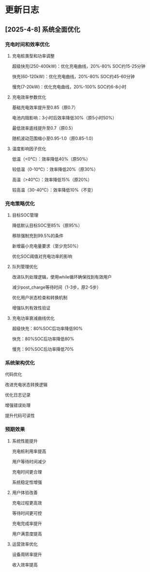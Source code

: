 # 更新日志

## [2025-4-8] 系统全面优化

### 充电时间和效率优化

1. 充电桩类型和功率调整

   超级快充(250-400kW)：优化充电曲线，20%-80% SOC约15-25分钟

   快充(60-120kW)：优化充电曲线，20%-80% SOC约45-60分钟

   慢充(7-20kW)：优化充电曲线，20%-100% SOC约6-8小时
2. 充电效率参数优化

   基础充电效率提升至0.85（原0.7）

   电池内阻影响：3小时后效率降低30%（原5小时50%）

   最低效率底线提升至0.7（原0.5）

   随机波动范围缩小至0.95-1.0（原0.85-1.0）
3. 温度影响因子优化

   低温（<0℃）：效率降低40%（原50%）

   较低温（0-10℃）：效率降低20%（原30%）

   高温（>40℃）：效率降低15%（原20%）

   较高温（30-40℃）：效率降低10%（不变）

### 充电策略优化

1. 目标SOC管理

   降低默认目标SOC至85%（原95%）

   移除强制充到99.5%的条件

   新增最小充电量要求（至少充50%）

   优化SOC阈值对充电功率的影响
2. 队列管理优化

   改进队列处理逻辑，使用while循环确保找到有效用户

   减少post_charge等待时间（1-3步，原2-5步）

   优化用户状态检查和转换机制

   增强队列有效性验证
3. 充电功率衰减曲线优化

   超级快充：80%SOC后功率降低90%

   快充：80%SOC后功率降低80%

   慢充：90%SOC后功率降低70%

### 系统架构优化

代码优化

改进充电状态转换逻辑

优化日志记录

增强错误处理

提升代码可读性

### 预期效果

1. 系统性能提升

   充电桩利用率提高

   用户等待时间减少

   充电时间更合理

   系统稳定性增强
2. 用户体验改善

   充电过程更高效

   等待时间更可控

   充电完成率提升

   用户满意度提高
3. 运营效率优化

   设备周转率提升

   收入效率提高
